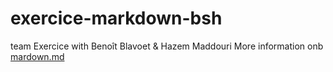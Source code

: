 # exercice-markdown-bsh
team Exercice with Benoît Blavoet & Hazem Maddouri
More information onb [mardown.md](./markdown.md)
